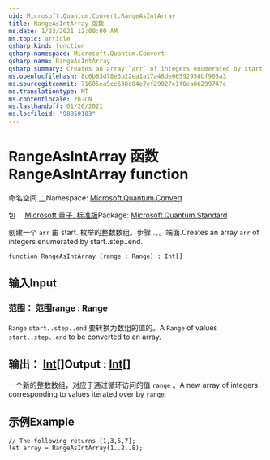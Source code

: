 ```yaml
---
uid: Microsoft.Quantum.Convert.RangeAsIntArray
title: RangeAsIntArray 函数
ms.date: 1/23/2021 12:00:00 AM
ms.topic: article
qsharp.kind: function
qsharp.namespace: Microsoft.Quantum.Convert
qsharp.name: RangeAsIntArray
qsharp.summary: Creates an array `arr` of integers enumerated by start..step..end.
ms.openlocfilehash: 8c6b83d78e3b22ea1a17a48de66592950bf905a3
ms.sourcegitcommit: 71605ea9cc630e84e7ef29027e1f0ea06299747e
ms.translationtype: MT
ms.contentlocale: zh-CN
ms.lasthandoff: 01/26/2021
ms.locfileid: "98850103"
---
```

# <a name="rangeasintarray-function"></a><span data-ttu-id="fb9c0-102">RangeAsIntArray 函数</span><span class="sxs-lookup"><span data-stu-id="fb9c0-102">RangeAsIntArray function</span></span>

<span data-ttu-id="fb9c0-103">命名空间 [：](xref:Microsoft.Quantum.Convert)</span><span class="sxs-lookup"><span data-stu-id="fb9c0-103">Namespace: [Microsoft.Quantum.Convert](xref:Microsoft.Quantum.Convert)</span></span>

<span data-ttu-id="fb9c0-104">包： [Microsoft 量子. 标准版](https://nuget.org/packages/Microsoft.Quantum.Standard)</span><span class="sxs-lookup"><span data-stu-id="fb9c0-104">Package: [Microsoft.Quantum.Standard](https://nuget.org/packages/Microsoft.Quantum.Standard)</span></span>


<span data-ttu-id="fb9c0-105">创建一个 `arr` 由 start. 枚举的整数数组。步骤 .。。端面.</span><span class="sxs-lookup"><span data-stu-id="fb9c0-105">Creates an array `arr` of integers enumerated by start..step..end.</span></span>

```qsharp
function RangeAsIntArray (range : Range) : Int[]
```


## <a name="input"></a><span data-ttu-id="fb9c0-106">输入</span><span class="sxs-lookup"><span data-stu-id="fb9c0-106">Input</span></span>

### <a name="range--range"></a><span data-ttu-id="fb9c0-107">范围： [范围](xref:microsoft.quantum.lang-ref.range)</span><span class="sxs-lookup"><span data-stu-id="fb9c0-107">range : [Range](xref:microsoft.quantum.lang-ref.range)</span></span>

<span data-ttu-id="fb9c0-108">`Range` `start..step..end` 要转换为数组的值的。</span><span class="sxs-lookup"><span data-stu-id="fb9c0-108">A `Range` of values `start..step..end` to be converted to an array.</span></span>



## <a name="output--int"></a><span data-ttu-id="fb9c0-109">输出： [Int](xref:microsoft.quantum.lang-ref.int)[]</span><span class="sxs-lookup"><span data-stu-id="fb9c0-109">Output : [Int](xref:microsoft.quantum.lang-ref.int)[]</span></span>

<span data-ttu-id="fb9c0-110">一个新的整数数组，对应于通过循环访问的值 `range` 。</span><span class="sxs-lookup"><span data-stu-id="fb9c0-110">A new array of integers corresponding to values iterated over by `range`.</span></span>

## <a name="example"></a><span data-ttu-id="fb9c0-111">示例</span><span class="sxs-lookup"><span data-stu-id="fb9c0-111">Example</span></span>

```qsharp
// The following returns [1,3,5,7];
let array = RangeAsIntArray(1..2..8);
```